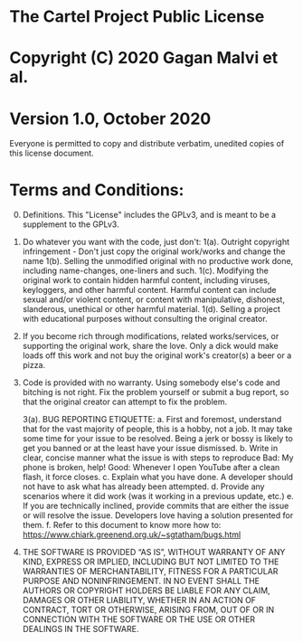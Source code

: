 # The Cartel Project Public License
# Copyright (C) 2020 Gagan Malvi et al.
# Version 1.0, October 2020

Everyone is permitted to copy and distribute verbatim, unedited copies of this license document.

Terms and Conditions:
=====================

0. Definitions. This "License" includes the GPLv3, and is meant to be a supplement to the GPLv3.

1. Do whatever you want with the code, just don't:
	1(a). Outright copyright infringement - Don't just copy the original work/works and change the name
	1(b). Selling the unmodified original with no productive work done, including name-changes, one-liners and such.
	1(c). Modifying the original work to contain hidden harmful content, including viruses, keyloggers, and other harmful content. Harmful content can include sexual and/or violent content, or content with manipulative, dishonest, slanderous, unethical or other harmful material.
	1(d). Selling a project with educational purposes without consulting the original creator. 

2. If you become rich through modifications, related works/services, or supporting the original work, share the love. Only a dick would make loads off this work and not buy the original work's creator(s) a beer or a pizza.

3. Code is provided with no warranty. Using somebody else's code and bitching is not right. Fix the problem yourself or submit a bug report, so that the original creator can attempt to fix the problem.

	3(a). BUG REPORTING ETIQUETTE:
		a.  First and foremost, understand that for the vast majority of people, this is a hobby, not a job. It may take some time for your issue to be resolved. Being a jerk or bossy is likely to get you banned or at the least have your issue dismissed.
		b.  Write in clear, concise manner what the issue is with steps to reproduce
    			Bad: My phone is broken, help!
    			Good: Whenever I open YouTube after a clean flash, it force closes.
		c.  Explain what you have done. A developer should not have to ask what has already been attempted.
		d.  Provide any scenarios where it did work (was it working in a previous update, etc.)
		e.  If you are technically inclined, provide commits that are either the issue or will resolve the issue. Developers love having a solution presented for them.
		f.  Refer to this document to know more how to: https://www.chiark.greenend.org.uk/~sgtatham/bugs.html 

4. THE SOFTWARE IS PROVIDED “AS IS”, WITHOUT WARRANTY OF ANY KIND, EXPRESS OR IMPLIED, INCLUDING BUT NOT LIMITED TO THE WARRANTIES OF MERCHANTABILITY, FITNESS FOR A PARTICULAR PURPOSE AND NONINFRINGEMENT. IN NO EVENT SHALL THE AUTHORS OR COPYRIGHT HOLDERS BE LIABLE FOR ANY CLAIM, DAMAGES OR OTHER LIABILITY, WHETHER IN AN ACTION OF CONTRACT, TORT OR OTHERWISE, ARISING FROM, OUT OF OR IN CONNECTION WITH THE SOFTWARE OR THE USE OR OTHER DEALINGS IN THE SOFTWARE.

